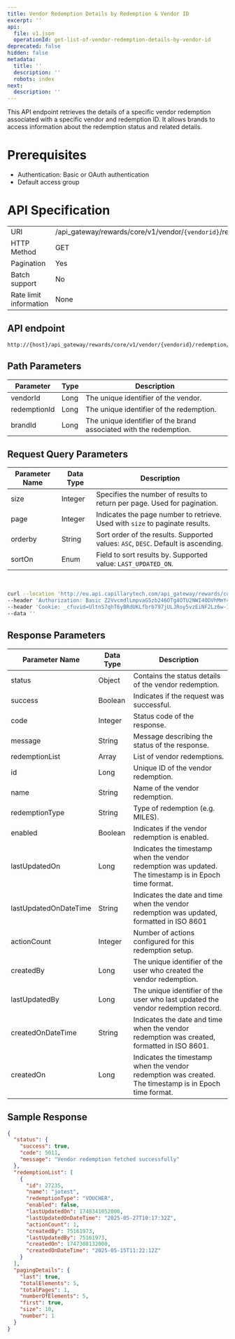 ```yaml
---
title: Vendor Redemption Details by Redemption & Vendor ID
excerpt: ''
api:
  file: v1.json
  operationId: get-list-of-vendor-redemption-details-by-vendor-id
deprecated: false
hidden: false
metadata:
  title: ''
  description: ''
  robots: index
next:
  description: ''
---
```

This API endpoint retrieves the details of a specific vendor redemption associated with a specific vendor and redemption ID. It allows brands to access information about the redemption status and related details.

# Prerequisites

-   Authentication: Basic or OAuth authentication
-   Default access group

# API Specification

|                        |                                                                                          |
| :--------------------- | :--------------------------------------------------------------------------------------- |
| URI                    | /api_gateway/rewards/core/v1/vendor/`{vendorid}`/redemption/`{redemptionid}`/brand/`{brandid}` |
| HTTP Method            | GET                                                                                      |
| Pagination             | Yes                                                                                      |
| Batch support          | No                                                                                       |
| Rate limit information | None                                                                                     |

## API endpoint

```
http://{host}/api_gateway/rewards/core/v1/vendor/{vendorid}/redemption/{redemptionid}/brand/{brandid}
```

## Path Parameters

| Parameter    | Type | Description                                                        |
| ------------ | ---- | ------------------------------------------------------------------ |
| vendorId     | Long | The unique identifier of the vendor.                               |
| redemptionId | Long | The unique identifier of the redemption.                           |
| brandId      | Long | The unique identifier of the brand associated with the redemption. |

## Request Query Parameters

| Parameter Name | Data Type | Description                                                                       |
| -------------- | --------- | --------------------------------------------------------------------------------- |
| size           | Integer   | Specifies the number of results to return per page. Used for pagination.          |
| page           | Integer   | Indicates the page number to retrieve. Used with `size` to paginate results.      |
| orderby        | String    | Sort order of the results. Supported values: `ASC`, `DESC`. Default is ascending. |
| sortOn         | Enum      | Field to sort results by. Supported value: `LAST_UPDATED_ON`.                     |

<br />

```bash Sample Curl
curl --location 'http://eu.api.capillarytech.com/api_gateway/rewards/core/v1/vendor/133/redemption/27570/brand/61' \
--header 'Authorization: Basic Z2VvcmdlLmpvaG5zb246OTg4OTU2NWI4ODVhMmY4ZWE1MTk1MjA2NWEwYTEzNzg=' \
--header 'Cookie: _cfuvid=UltnS7qhT6yBRdUKLfbrb797jULJRoy5vzEiNF2Lz6w-1748339721401-0.0.1.1-604800000' \
--data ''

```

## Response Parameters

| Parameter Name        | Data Type | Description                                                                                            |
| --------------------- | --------- | ------------------------------------------------------------------------------------------------------ |
| status                | Object    | Contains the status details of the vendor redemption.                                                  |
| success               | Boolean   | Indicates if the request was successful.                                                               |
| code                  | Integer   | Status code of the response.                                                                           |
| message               | String    | Message describing the status of the response.                                                         |
| redemptionList        | Array     | List of vendor redemptions.                                                                            |
| id                    | Long      | Unique ID of the vendor redemption.                                                                    |
| name                  | String    | Name of the vendor redemption.                                                                         |
| redemptionType        | String    | Type of redemption (e.g. MILES).                                                                       |
| enabled               | Boolean   | Indicates if the vendor redemption is enabled.                                                         |
| lastUpdatedOn         | Long      | Indicates the timestamp when the vendor redemption was updated. The timestamp is in Epoch time format. |
| lastUpdatedOnDateTime | String    | Indicates the date and time when the vendor redemption was updated, formatted in ISO 8601              |
| actionCount           | Integer   | Number of actions configured for this redemption setup.                                                |
| createdBy             | Long      | The unique identifier of the user who created the vendor redemption.                                   |
| lastUpdatedBy         | Long      | The unique identifier of the user who last updated the vendor redemption record.                       |
| createdOnDateTime     | String    | Indicates the date and time when the vendor redemption was created, formatted in ISO 8601.             |
| createdOn             | Long      | Indicates the timestamp when the vendor redemption was created. The timestamp is in Epoch time format. |

## Sample Response

```json
{
  "status": {
    "success": true,
    "code": 5011,
    "message": "Vendor redemption fetched successfully"
  },
  "redemptionList": [
    {
      "id": 27235,
      "name": "jotest",
      "redemptionType": "VOUCHER",
      "enabled": false,
      "lastUpdatedOn": 1748341052000,
      "lastUpdatedOnDateTime": "2025-05-27T10:17:32Z",
      "actionCount": 1,
      "createdBy": 75161973,
      "lastUpdatedBy": 75161973,
      "createdOn": 1747308132000,
      "createdOnDateTime": "2025-05-15T11:22:12Z"
    }
  ],
  "pagingDetails": {
    "last": true,
    "totalElements": 5,
    "totalPages": 1,
    "numberOfElements": 5,
    "first": true,
    "size": 10,
    "number": 1
  }
}
```